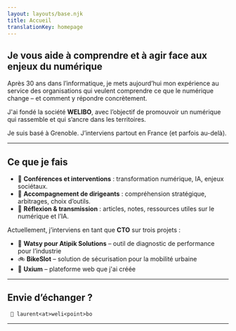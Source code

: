 ```yaml
---
layout: layouts/base.njk
title: Accueil
translationKey: homepage
---
```



## Je vous aide à comprendre et à agir face aux enjeux du numérique

Après 30 ans dans l’informatique, je mets aujourd’hui mon expérience au service des organisations qui veulent comprendre ce que le numérique change – et comment y répondre concrètement.

J'ai fondé la société **WELIBO**, avec l’objectif de promouvoir un numérique qui rassemble et qui s’ancre dans les territoires.

Je suis basé à Grenoble. J’interviens partout en France (et parfois au-delà).

---

## Ce que je fais

- 🎤 **Conférences et interventions** : transformation numérique, IA, enjeux sociétaux.
- 🧭 **Accompagnement de dirigeants** : compréhension stratégique, arbitrages, choix d’outils.
- 🧠 **Réflexion & transmission** : articles, notes, ressources utiles sur le numérique et l’IA.

Actuellement, j’interviens  en tant que **CTO** sur trois projets :

- 🔧 **Watsy pour Atipik Solutions** – outil de diagnostic de performance pour l’industrie
- 🚲 **BikeSlot** – solution de sécurisation pour la mobilité urbaine
- 🧩 **Uxium** – plateforme web que j'ai créée

---

## Envie d’échanger ?

` 📩 laurent<at>weli<point>bo`

---
